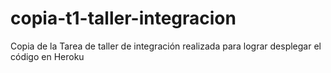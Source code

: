 # copia-t1-taller-integracion
Copia de la Tarea de taller de integración realizada para lograr desplegar el código en Heroku
